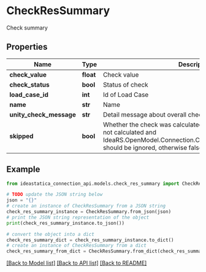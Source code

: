 # CheckResSummary

Check summary

## Properties

Name | Type | Description | Notes
------------ | ------------- | ------------- | -------------
**check_value** | **float** | Check value | [optional] 
**check_status** | **bool** | Status of check | [optional] 
**load_case_id** | **int** | Id of Load Case | [optional] 
**name** | **str** | Name | [optional] 
**unity_check_message** | **str** | Detail message about overall check | [optional] 
**skipped** | **bool** | Whether the check was calculated or not.  If true, the check was not calculated and IdeaRS.OpenModel.Connection.CheckResSummary.CheckValue should be ignored, otherwise false. | [optional] 

## Example

```python
from ideastatica_connection_api.models.check_res_summary import CheckResSummary

# TODO update the JSON string below
json = "{}"
# create an instance of CheckResSummary from a JSON string
check_res_summary_instance = CheckResSummary.from_json(json)
# print the JSON string representation of the object
print(check_res_summary_instance.to_json())

# convert the object into a dict
check_res_summary_dict = check_res_summary_instance.to_dict()
# create an instance of CheckResSummary from a dict
check_res_summary_from_dict = CheckResSummary.from_dict(check_res_summary_dict)
```
[[Back to Model list]](../README.md#documentation-for-models) [[Back to API list]](../README.md#documentation-for-api-endpoints) [[Back to README]](../README.md)


